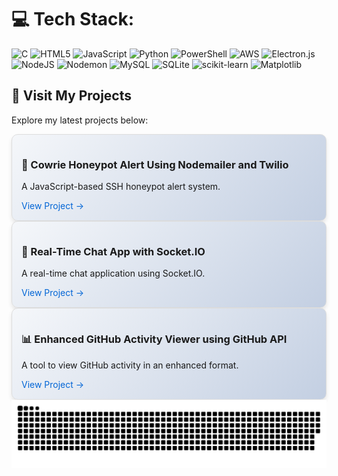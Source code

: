 
# 💻 Tech Stack:
![C](https://img.shields.io/badge/c-%2300599C.svg?style=for-the-badge&logo=c&logoColor=white) ![HTML5](https://img.shields.io/badge/html5-%23E34F26.svg?style=for-the-badge&logo=html5&logoColor=white) ![JavaScript](https://img.shields.io/badge/javascript-%23323330.svg?style=for-the-badge&logo=javascript&logoColor=%23F7DF1E) ![Python](https://img.shields.io/badge/python-3670A0?style=for-the-badge&logo=python&logoColor=ffdd54) ![PowerShell](https://img.shields.io/badge/PowerShell-%235391FE.svg?style=for-the-badge&logo=powershell&logoColor=white) ![AWS](https://img.shields.io/badge/AWS-%23FF9900.svg?style=for-the-badge&logo=amazon-aws&logoColor=white) ![Electron.js](https://img.shields.io/badge/Electron-191970?style=for-the-badge&logo=Electron&logoColor=white) ![NodeJS](https://img.shields.io/badge/node.js-6DA55F?style=for-the-badge&logo=node.js&logoColor=white) ![Nodemon](https://img.shields.io/badge/NODEMON-%23323330.svg?style=for-the-badge&logo=nodemon&logoColor=%BBDEAD) ![MySQL](https://img.shields.io/badge/mysql-4479A1.svg?style=for-the-badge&logo=mysql&logoColor=white) ![SQLite](https://img.shields.io/badge/sqlite-%2307405e.svg?style=for-the-badge&logo=sqlite&logoColor=white) ![scikit-learn](https://img.shields.io/badge/scikit--learn-%23F7931E.svg?style=for-the-badge&logo=scikit-learn&logoColor=white) ![Matplotlib](https://img.shields.io/badge/Matplotlib-%23ffffff.svg?style=for-the-badge&logo=Matplotlib&logoColor=black)


<!-- Proudly created with GPRM ( https://gprm.itsvg.in ) -->

## 🚀 Visit My Projects

Explore my latest projects below:

  <!-- Project 15: Cowrie Honeypot Alert Using Nodemailer and Twilio -->
  <div style="border: 1px solid #ddd; border-radius: 10px; padding: 15px; background: linear-gradient(135deg, #f5f7fa, #c3cfe2); box-shadow: 0 4px 6px rgba(0, 0, 0, 0.1); transition: transform 0.3s ease;">
    <h3>🚨 Cowrie Honeypot Alert Using Nodemailer and Twilio</h3>
    <p>A JavaScript-based SSH honeypot alert system.</p>
    <a href="https://github.com/kingslayer458/Cowrie-Honeypot-Alert-Using-Nodemailer-And-Twilio" style="text-decoration: none; color: #0366d6;">View Project →</a>
  </div>

 
  <!-- Project 17: Real-Time Chat App with Socket.IO -->
  <div style="border: 1px solid #ddd; border-radius: 10px; padding: 15px; background: linear-gradient(135deg, #f5f7fa, #c3cfe2); box-shadow: 0 4px 6px rgba(0, 0, 0, 0.1); transition: transform 0.3s ease;">
    <h3>💬 Real-Time Chat App with Socket.IO</h3>
    <p>A real-time chat application using Socket.IO.</p>
    <a href="https://github.com/kingslayer458/A-Real-time-Chat-App-with-Socket.IO" style="text-decoration: none; color: #0366d6;">View Project →</a>
  </div>

  <!-- Project 18: Enhanced GitHub Activity Viewer using GitHub API -->
  <div style="border: 1px solid #ddd; border-radius: 10px; padding: 15px; background: linear-gradient(135deg, #f5f7fa, #c3cfe2); box-shadow: 0 4px 6px rgba(0, 0, 0, 0.1); transition: transform 0.3s ease;">
    <h3>📊 Enhanced GitHub Activity Viewer using GitHub API</h3>
    <p>A tool to view GitHub activity in an enhanced format.</p>
    <a href="https://github.com/kingslayer458/Enhanced-GitHub-Activity-Viewer-using-github-api" style="text-decoration: none; color: #0366d6;">View Project →</a>
  </div>

</div>

<picture>
  <source media="(prefers-color-scheme: dark)" srcset="https://raw.githubusercontent.com/kingslayer458/kingslayer458/output/github-snake-dark.svg" />
  <source media="(prefers-color-scheme: light)" srcset="https://raw.githubusercontent.com/kingslayer458/kingslayer458/output/github-snake.svg" />
  <img alt="github-snake" src="https://raw.githubusercontent.com/kingslayer458/kingslayer458/output/github-snake.svg" />
</picture>
